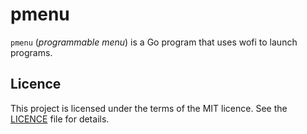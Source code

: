 # pmenu

`pmenu` (*programmable menu*) is a Go program that uses wofi to launch programs.

## Licence

This project is licensed under the terms of the MIT licence. See the [LICENCE](./LICENCE) file for details.

